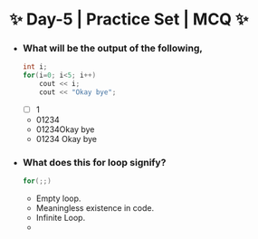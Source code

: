 # :sparkles: Day-5 | Practice Set | MCQ :sparkles:

- ### What will be the output of the following,

  ```c++
  int i;
  for(i=0; i<5; i++)
      cout << i;
      cout << "Okay bye";
  ```

  - [ ] 1

  - 01234
  - 01234Okay bye
  - 01234 Okay bye

- ### What does this for loop signify?
  ```c++
  for(;;)
  ```
  - Empty loop.
  - Meaningless existence in code.
  - Infinite Loop.
  -
